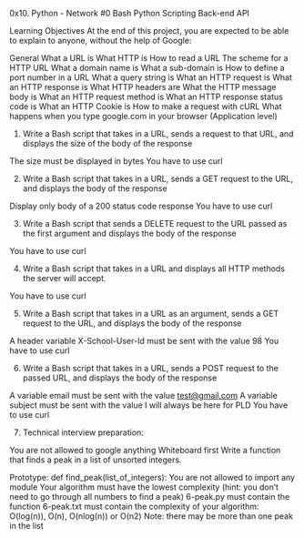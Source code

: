 0x10. Python - Network #0
Bash
Python
Scripting
Back-end
API

Learning Objectives
At the end of this project, you are expected to be able to explain to anyone, without the help of Google:

General
What a URL is
What HTTP is
How to read a URL
The scheme for a HTTP URL
What a domain name is
What a sub-domain is
How to define a port number in a URL
What a query string is
What an HTTP request is
What an HTTP response is
What HTTP headers are
What the HTTP message body is
What an HTTP request method is
What an HTTP response status code is
What an HTTP Cookie is
How to make a request with cURL
What happens when you type google.com in your browser (Application level)

1. Write a Bash script that takes in a URL, sends a request to that URL, and displays the size of the body of the response

The size must be displayed in bytes
You have to use curl

2. Write a Bash script that takes in a URL, sends a GET request to the URL, and displays the body of the response

Display only body of a 200 status code response
You have to use curl

3. Write a Bash script that sends a DELETE request to the URL passed as the first argument and displays the body of the response

You have to use curl

4. Write a Bash script that takes in a URL and displays all HTTP methods the server will accept.

You have to use curl

5. Write a Bash script that takes in a URL as an argument, sends a GET request to the URL, and displays the body of the response

A header variable X-School-User-Id must be sent with the value 98
You have to use curl

6. Write a Bash script that takes in a URL, sends a POST request to the passed URL, and displays the body of the response

A variable email must be sent with the value test@gmail.com
A variable subject must be sent with the value I will always be here for PLD
You have to use curl

7. Technical interview preparation:

You are not allowed to google anything
Whiteboard first
Write a function that finds a peak in a list of unsorted integers.

Prototype: def find_peak(list_of_integers):
You are not allowed to import any module
Your algorithm must have the lowest complexity (hint: you don’t need to go through all numbers to find a peak)
6-peak.py must contain the function
6-peak.txt must contain the complexity of your algorithm: O(log(n)), O(n), O(nlog(n)) or O(n2)
Note: there may be more than one peak in the list
